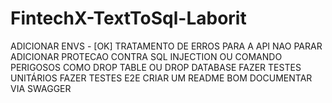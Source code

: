 # FintechX-TextToSql-Laborit

ADICIONAR ENVS - [OK]
TRATAMENTO DE ERROS PARA A API NAO PARAR
ADICIONAR PROTECAO CONTRA SQL INJECTION OU COMANDO PERIGOSOS COMO DROP TABLE OU DROP DATABASE
FAZER TESTES UNITÁRIOS
FAZER TESTES E2E
CRIAR UM README BOM
DOCUMENTAR VIA SWAGGER
